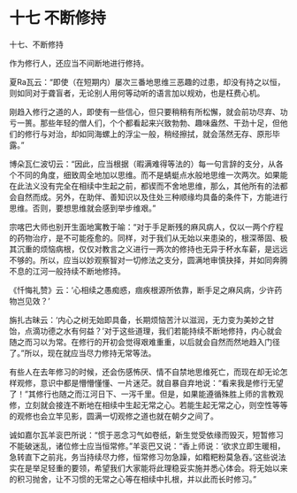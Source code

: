 # 十七 不断修持

十七、不断修持

作为修行人，还应当不间断地进行修持。

夏Ra瓦云：“即使（在短期内）屡次三番地思维三恶趣的过患，却没有持之以恒，则如同对于聋盲者，无论别人用何等动听的语言加以规劝，也是枉费心机。

刚趋入修行之道的人，即使有一些信心，但只要稍稍有所松懈，就会前功尽弃、功亏一篑。那些年轻的僧人们，个个都看起来兴致勃勃、趣味盎然、干劲十足，但他们的修行与对治，却如同海螺上的浮尘一般，稍经擦拭，就会荡然无存、原形毕露。”

博朵瓦仁波切云：“因此，应当根据（暇满难得等法的）每一句言辞的支分，从各个不同的角度，细致周全地加以思维。而不是蜻蜓点水般地思维一次两次。如果能在此法义没有完全在相续中生起之前，都锲而不舍地思维，那么，其他所有的法都会自然而成。另外，在助伴、善知识以及住处三种顺缘均具备的条件下，方能进行思维。否则，要想思维就会感到举步维艰。”

宗喀巴大师也别开生面地寓教于喻：“对于手足断残的麻风病人，仅以一两个疗程的药物治疗，是不可能痊愈的。同样，对于我们从无始以来患染的，根深蒂固、极其沉重的烦恼病根，仅仅对教言之义进行一两次的修持也无异于杯水车薪，是远远不够的。所以，应当以妙观察智对一切修法之支分，圆满地审慎抉择，并如同奔腾不息的江河一般持续不断地修持。

《忏悔礼赞》云：‘心相续之愚痴惑，痼疾根源所依靠，断手足之麻风病，少许药物岂见效？’

旃扎古昧云：‘内心之树无始即具备，长期烦恼苦汁以滋润，无力变为美妙之甘饴，点滴功德之水有何益？’对于这些道理，我们若能持续不断地修持，内心就会随之而习以为常。在修行的开初会觉得艰难重重，以后就会自然而然地趋入门径了。”所以，现在就应当尽力修持无常等法。

有些人在去年修习的时候，还会伤感怖厌、情不自禁地思维死亡，而现在却无论怎样观修，意识中都是懵懵懂懂、一片迷茫。就自暴自弃地说：“看来我是修行无望了！”其修行也随之而江河日下、一泻千里。但是，如果能遵循殊胜上师的言教观修，立刻就会接连不断地在相续中生起无常之心。若能生起无常之心，则空性等等的观修也会立竿见影，圆满一切观修之道也就在朝夕之间了。

诚如嘉尔瓦羊衮巴所说：“惯于恶念习气如卷纸，新生觉受依缘而毁灭，短暂修习不能破迷乱，诸位修士应当恒常修。”羊衮巴又说：“香上师说：‘欲求立即生暖相，急转直下之前兆，务当持续尽力修，恒常修习勿急躁，如糌粑粉莫急吞。’这些说法实在是举足轻重的要领，希望我们大家能将此理稳妥实施并悉心体会。将无始以来的积习抛舍，让不习惯的无常之心等在相续中扎根，并以此而长时修习。”

